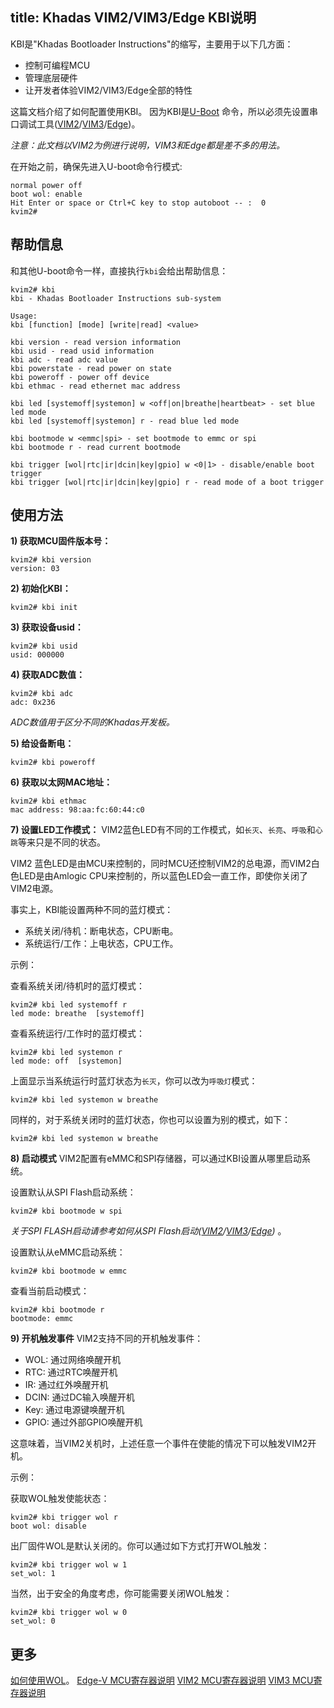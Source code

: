 title: Khadas VIM2/VIM3/Edge KBI说明
---

KBI是"Khadas Bootloader Instructions"的缩写，主要用于以下几方面：
* 控制可编程MCU
* 管理底层硬件
* 让开发者体验VIM2/VIM3/Edge全部的特性

这篇文档介绍了如何配置使用KBI。 因为KBI是[U-Boot](http://www.denx.de) 命令，所以必须先设置串口调试工具([VIM2](/android/zh-cn/vim1/SetupSerialTool.html)/[VIM3](/android/zh-cn/vim1/SetupSerialTool.html)/[Edge](/android/zh-cn/edge/SetupSerialTool.html))。

*注意：此文档以VIM2为例进行说明，VIM3和Edge都是差不多的用法。*

在开始之前，确保先进入U-boot命令行模式:
```
normal power off
boot wol: enable
Hit Enter or space or Ctrl+C key to stop autoboot -- :  0 
kvim2#
```

## 帮助信息
和其他U-boot命令一样，直接执行`kbi`会给出帮助信息：
```
kvim2# kbi
kbi - Khadas Bootloader Instructions sub-system

Usage:
kbi [function] [mode] [write|read] <value>

kbi version - read version information
kbi usid - read usid information
kbi adc - read adc value
kbi powerstate - read power on state
kbi poweroff - power off device
kbi ethmac - read ethernet mac address

kbi led [systemoff|systemon] w <off|on|breathe|heartbeat> - set blue led mode
kbi led [systemoff|systemon] r - read blue led mode

kbi bootmode w <emmc|spi> - set bootmode to emmc or spi
kbi bootmode r - read current bootmode

kbi trigger [wol|rtc|ir|dcin|key|gpio] w <0|1> - disable/enable boot trigger
kbi trigger [wol|rtc|ir|dcin|key|gpio] r - read mode of a boot trigger
```

## 使用方法

**1) 获取MCU固件版本号：**
```
kvim2# kbi version
version: 03
```

**2) 初始化KBI：**
```
kvim2# kbi init
```

**3) 获取设备usid：**
```
kvim2# kbi usid
usid: 000000
```

**4) 获取ADC数值：**
```
kvim2# kbi adc
adc: 0x236
```
*ADC数值用于区分不同的Khadas开发板。*

**5) 给设备断电：**
```
kvim2# kbi poweroff
```

**6) 获取以太网MAC地址：**
```
kvim2# kbi ethmac
mac address: 98:aa:fc:60:44:c0
```

**7) 设置LED工作模式：**
VIM2蓝色LED有不同的工作模式，如`长灭`、`长亮`、`呼吸`和`心跳`等来只是不同的状态。

VIM2 蓝色LED是由MCU来控制的，同时MCU还控制VIM2的总电源，而VIM2白色LED是由Amlogic CPU来控制的，所以蓝色LED会一直工作，即使你关闭了VIM2电源。

事实上，KBI能设置两种不同的蓝灯模式：
* 系统关闭/待机：断电状态，CPU断电。
* 系统运行/工作：上电状态，CPU工作。

示例：

查看系统关闭/待机时的蓝灯模式：
```
kvim2# kbi led systemoff r
led mode: breathe  [systemoff]
```

查看系统运行/工作时的蓝灯模式：
```
kvim2# kbi led systemon r
led mode: off  [systemon]
```

上面显示当系统运行时蓝灯状态为`长灭`，你可以改为`呼吸灯`模式：
```
kvim2# kbi led systemon w breathe
```

同样的，对于系统关闭时的蓝灯状态，你也可以设置为别的模式，如下：
```
kvim2# kbi led systemon w breathe
```

**8) 启动模式**
VIM2配置有eMMC和SPI存储器，可以通过KBI设置从哪里启动系统。

设置默认从SPI Flash启动系统：
```
kvim2# kbi bootmode w spi
```
*关于SPI FLASH启动请参考如何从SPI Flash启动([VIM2](http://forum.khadas.com/t/how-to-boot-from-spi-flash/1354)/[VIM3](/android/zh-cn/vim3/BootFromSpiFlash.html)/[Edge](/android/zh-cn/edge/BootFromSpiFlash.html))* 。

设置默认从eMMC启动系统：
```
kvim2# kbi bootmode w emmc
```

查看当前启动模式：
```
kvim2# kbi bootmode r
bootmode: emmc
```

**9) 开机触发事件**
VIM2支持不同的开机触发事件：
* WOL: 通过网络唤醒开机
* RTC: 通过RTC唤醒开机
* IR: 通过红外唤醒开机
* DCIN: 通过DC输入唤醒开机
* Key: 通过电源键唤醒开机
* GPIO: 通过外部GPIO唤醒开机

这意味着，当VIM2关机时，上述任意一个事件在使能的情况下可以触发VIM2开机。

示例：

获取WOL触发使能状态：
```
kvim2# kbi trigger wol r
boot wol: disable
```

出厂固件WOL是默认关闭的。你可以通过如下方式打开WOL触发：
```
kvim2# kbi trigger wol w 1
set_wol: 1
```

当然，出于安全的角度考虑，你可能需要关闭WOL触发：
```
kvim2# kbi trigger wol w 0
set_wol: 0
```

## 更多
[如何使用WOL](/android/zh-cn/vim2/HowtoUseWol.html)。
[Edge-V MCU寄存器说明](https://dl.khadas.com/Hardware/Edge/MCU/Edge-V_MCU_REG_ZH.pdf)
[VIM2 MCU寄存器说明](https://dl.khadas.com/Hardware/VIM2/MCU/VIM2_MCU_REG_ZH.pdf)
[VIM3 MCU寄存器说明](https://dl.khadas.com/Hardware/VIM3/MCU/VIM3_MCU_REG_ZH.pdf)


